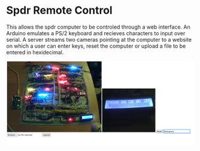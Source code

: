 # Spdr Remote Control
This allows the spdr computer to be controled through a web interface.
An Arduino emulates a PS/2 keyboard and recieves characters to input
over serial. A server streams two cameras pointing at the computer
to a website on which a user can enter keys, reset the computer or
upload a file to be entered in hexidecimal.

![picture of website](resources/screenshot0.png)

